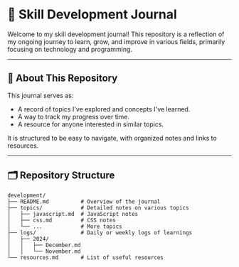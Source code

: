 # 📝 Skill Development Journal

Welcome to my skill development journal! This repository is a reflection of my ongoing journey to learn, grow, and improve in various fields, primarily focusing on technology and programming.

---

## 📖 About This Repository

This journal serves as:
- A record of topics I've explored and concepts I've learned.
- A way to track my progress over time.
- A resource for anyone interested in similar topics.

It is structured to be easy to navigate, with organized notes and links to resources.

---

## 🗂 Repository Structure

```plaintext
development/
├── README.md          # Overview of the journal
├── topics/            # Detailed notes on various topics
│   ├── javascript.md  # JavaScript notes
│   ├── css.md         # CSS notes
│   └── ...            # More topics
├── logs/              # Daily or weekly logs of learnings
│   ├── 2024/
│   │   ├── December.md
│   │   └── November.md
└── resources.md       # List of useful resources
    
